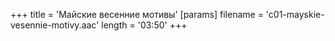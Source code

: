 +++
title = 'Майские весенние мотивы'
[params]
  filename = 'c01-mayskie-vesennie-motivy.aac'
  length = '03:50'
+++
